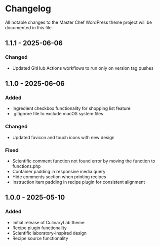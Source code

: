 # Changelog

All notable changes to the Master Chef WordPress theme project will be documented in this file.

## 1.1.1 - 2025-06-06

### Changed
- Updated GitHub Actions workflows to run only on version tag pushes

## 1.1.0 - 2025-06-06

### Added
- Ingredient checkbox functionality for shopping list feature
- .gitignore file to exclude macOS system files

### Changed
- Updated favicon and touch icons with new design

### Fixed
- Scientific comment function not found error by moving the function to functions.php
- Container padding in responsive media query
- Hide comments section when printing recipes
- Instruction item padding in recipe plugin for consistent alignment

## 1.0.0 - 2025-05-10

### Added
- Initial release of CulinaryLab theme
- Recipe plugin functionality
- Scientific laboratory-inspired design
- Recipe source functionality